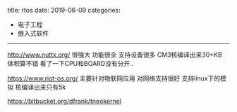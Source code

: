 title: rtos
date: 2019-06-09
categories:
- 电子工程
- 嵌入式软件



---

http://www.nuttx.org/
很强大 功能很全 支持设备很多
CM3核编译出来30+KB 体积算不错
看了一下CPU和BOARD没有分开..

https://www.riot-os.org/
主要针对物联网应用 对网络支持很好
支持linux下的模拟
核编译出来只有5k

https://bitbucket.org/dfrank/tneokernel
